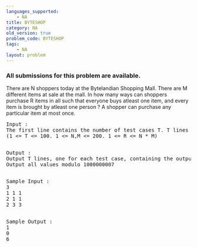 ```yaml
---
languages_supported:
    - NA
title: BYTESHOP
category: NA
old_version: true
problem_code: BYTESHOP
tags:
    - NA
layout: problem
---
```

###  All submissions for this problem are available. 

There are N shoppers today at the Bytelandian Shopping Mall. There are M different items at sale at the mall. In how many ways can shoppers purchase R items in all such that everyone buys atleast one item, and every item is brought by atleast one person ? A shopper can purchase any particular item at most once.

<pre>
Input :
The first line contains the number of test cases T. T lines follow containing 3 integers: N,M and R. 
(1 <= T <= 100. 1 <= N,M <= 200. 1 <= R <= N * M)

</pre>
<pre>
Output :
Output T lines, one for each test case, containing the output for the corresponding test case.
Output all values modulo 1000000007

</pre>
<pre>
Sample Input :
3
1 1 1
2 1 1
2 3 3

</pre>
<pre>
Sample Output :
1
0
6
</pre>